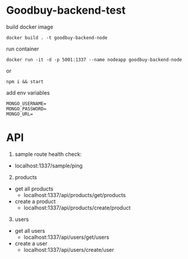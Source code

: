 # Goodbuy-backend-test

build docker image

```
docker build . -t goodbuy-backend-node
```

run container

```
docker run -it -d -p 5001:1337 --name nodeapp goodbuy-backend-node
```

or

```
npm i && start
```

add env variables

```
MONGO_USERNAME=
MONGO_PASSWORD=
MONGO_URL=
```

# API
1. sample route health check:
  - localhost:1337/sample/ping

2. products
- get all products
  - localhost:1337/api/products/get/products
- create a product
  - localhost:1337/api/products/create/product

3. users
- get all users
  - localhost:1337/api/users/get/users
- create a user
  - localhost:1337/api/users/create/user


